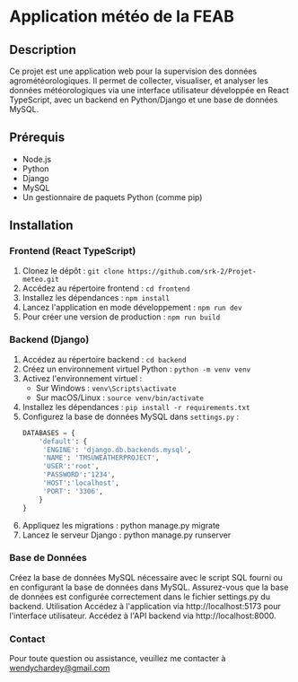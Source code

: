 # Application météo de la FEAB

## Description
Ce projet est une application web pour la supervision des données agrométéorologiques. 
Il permet de collecter, visualiser, et analyser les données météorologiques via une interface utilisateur
développée en React TypeScript, avec un backend en Python/Django et une base de données MySQL.

## Prérequis
- Node.js
- Python
- Django
- MySQL
- Un gestionnaire de paquets Python (comme pip)

## Installation

### Frontend (React TypeScript)
1. Clonez le dépôt : `git clone https://github.com/srk-2/Projet-meteo.git`
2. Accédez au répertoire frontend : `cd frontend`
3. Installez les dépendances : `npm install`
4. Lancez l'application en mode développement : `npm run dev`
5. Pour créer une version de production : `npm run build`

### Backend (Django)
1. Accédez au répertoire backend : `cd backend`
2. Créez un environnement virtuel Python : `python -m venv venv`
3. Activez l'environnement virtuel :
   - Sur Windows : `venv\Scripts\activate`
   - Sur macOS/Linux : `source venv/bin/activate`
4. Installez les dépendances : `pip install -r requirements.txt`
5. Configurez la base de données MySQL dans `settings.py` :
   ```python
   DATABASES = {
       'default': {
        'ENGINE': 'django.db.backends.mysql',
        'NAME': 'TMSUWEATHERPROJECT',
        'USER':'root',
        'PASSWORD':'1234',
        'HOST':'localhost',
        'PORT': '3306',
       }
   }
6. Appliquez les migrations : python manage.py migrate
7. Lancez le serveur Django : python manage.py runserver

### Base de Données
Créez la base de données MySQL nécessaire avec le script SQL fourni ou en configurant la base de données dans MySQL.
Assurez-vous que la base de données est configurée correctement dans le fichier settings.py du backend.
Utilisation
Accédez à l'application via http://localhost:5173 pour l'interface utilisateur.
Accédez à l'API backend via http://localhost:8000.

### Contact
Pour toute question ou assistance, veuillez me contacter à wendychardey@gmail.com

